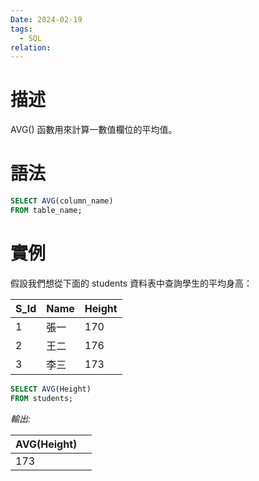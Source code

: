 ```yaml
---
Date: 2024-02-19
tags:
  - SQL
relation:
---
```

# 描述
AVG() 函數用來計算一數值欄位的平均值。
# 語法
```sql
SELECT AVG(column_name)
FROM table_name;
```
# 實例
假設我們想從下面的 students 資料表中查詢學生的平均身高：

|S_Id|Name|Height|
|---|---|---|
|1|張一|170|
|2|王二|176|
|3|李三|173|
```sql
SELECT AVG(Height) 
FROM students;
```

*輸出:*

| AVG(Height)| |
| --- | --- |
| 173 |  |
